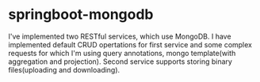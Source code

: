 # springboot-mongodb

I've implemented two RESTful services, which use MongoDB. I have implemented default CRUD opertations for first service and some complex requests for which I'm using query annotations, mongo template(with aggregation and projection). Second service supports storing binary files(uploading and downloading).

